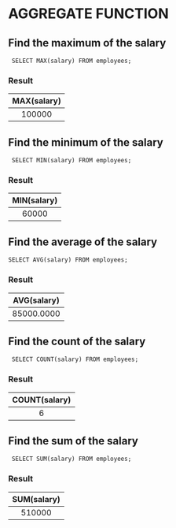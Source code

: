 # AGGREGATE FUNCTION

## Find the maximum of the salary

```
 SELECT MAX(salary) FROM employees;
```
### Result

| MAX(salary) |
|:-----------:|
|      100000 |


## Find the minimum of the salary

```
 SELECT MIN(salary) FROM employees;
 ```
 
### Result
| MIN(salary) |
|:-----------:|
|       60000 |


## Find the average of the salary

```
SELECT AVG(salary) FROM employees;
```

### Result
| AVG(salary) |
|:-----------:|
|  85000.0000 |


## Find the count of the salary

```
 SELECT COUNT(salary) FROM employees;
 ```
 
### Result
| COUNT(salary) |
|:-------------:|
|             6 |


## Find the sum of the salary

```
 SELECT SUM(salary) FROM employees;
```

### Result
| SUM(salary) |
|:-----------:|
|      510000 |


